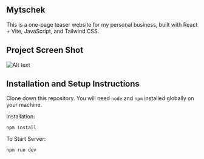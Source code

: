 ## Mytschek

This is a one-page teaser website for my personal business, built with React + Vite, JavaScript, and Tailwind CSS.

## Project Screen Shot

![Alt text](./assets/screenshots/desktop.png?raw=true)

## Installation and Setup Instructions

Clone down this repository. You will need `node` and `npm` installed globally on your machine.  

Installation:

`npm install`  

To Start Server:

`npm run dev`  